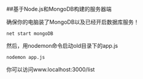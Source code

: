 ##基于Node.js和MongoDB构建的服务器端

确保你的电脑装了MongoDB以及已经开启数据库服务！

```shell
net start mongoDB
```

然后，用nodemon命令启动old目录下的app.js

```shell
nodemon app.js
```

你可以访问www.localhost:3000/list